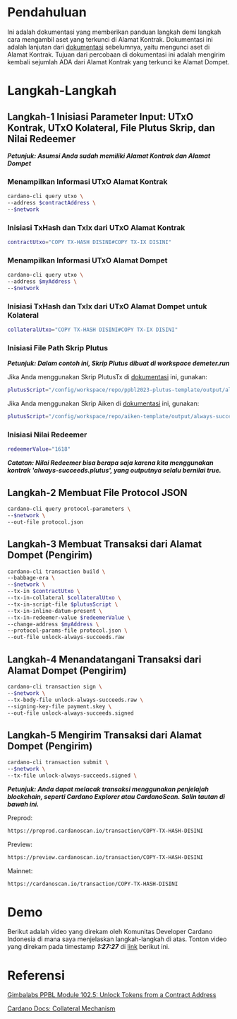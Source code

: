 # Pendahuluan

Ini adalah dokumentasi yang memberikan panduan langkah demi langkah cara mengambil aset yang terkunci di Alamat Kontrak. Dokumentasi ini adalah lanjutan dari [dokumentasi](https://github.com/ValdryanIvandito/cardano-lock-unlocking-assets-guide/blob/main/lock-assets-at-contract-address-id.md) sebelumnya, yaitu mengunci aset di Alamat Kontrak. Tujuan dari percobaan di dokumentasi ini adalah mengirim kembali sejumlah ADA dari Alamat Kontrak yang terkunci ke Alamat Dompet.

# Langkah-Langkah

## Langkah-1 Inisiasi Parameter Input: UTxO Kontrak, UTxO Kolateral, File Plutus Skrip, dan Nilai Redeemer

**_Petunjuk: Asumsi Anda sudah memiliki Alamat Kontrak dan Alamat Dompet_**

### Menampilkan Informasi UTxO Alamat Kontrak

```bash
cardano-cli query utxo \
--address $contractAddress \
--$network
```

### Inisiasi TxHash dan TxIx dari UTxO Alamat Kontrak

```bash
contractUtxo="COPY TX-HASH DISINI#COPY TX-IX DISINI"
```

### Menampilkan Informasi UTxO Alamat Dompet

```bash
cardano-cli query utxo \
--address $myAddress \
--$network
```

### Inisiasi TxHash dan TxIx dari UTxO Alamat Dompet untuk Kolateral

```bash
collateralUtxo="COPY TX-HASH DISINI#COPY TX-IX DISINI"
```

### Inisiasi File Path Skrip Plutus

**_Petunjuk: Dalam contoh ini, Skrip Plutus dibuat di workspace demeter.run_**

Jika Anda menggunakan Skrip PlutusTx di [dokumentasi](https://github.com/ValdryanIvandito/cardano-script-compiling-guide/blob/main/compiling-plutustx-script-id.md) ini, gunakan:

```bash
plutusScript="/config/workspace/repo/ppbl2023-plutus-template/output/always-succeeds.plutus"
```

Jika Anda menggunakan Skrip Aiken di [dokumentasi](https://github.com/ValdryanIvandito/cardano-script-compiling-guide/blob/main/compiling-aiken-script-id.md) ini, gunakan:

```bash
plutusScript="/config/workspace/repo/aiken-template/output/always-succeeds.plutus"
```

### Inisiasi Nilai Redeemer

```bash
redeemerValue="1618"
```

**_Catatan: Nilai Redeemer bisa berapa saja karena kita menggunakan kontrak 'always-succeeds.plutus', yang outputnya selalu bernilai true._**

## Langkah-2 Membuat File Protocol JSON

```bash
cardano-cli query protocol-parameters \
--$network \
--out-file protocol.json
```

## Langkah-3 Membuat Transaksi dari Alamat Dompet (Pengirim)

```bash
cardano-cli transaction build \
--babbage-era \
--$network \
--tx-in $contractUtxo \
--tx-in-collateral $collateralUtxo \
--tx-in-script-file $plutusScript \
--tx-in-inline-datum-present \
--tx-in-redeemer-value $redeemerValue \
--change-address $myAddress \
--protocol-params-file protocol.json \
--out-file unlock-always-succeeds.raw
```

## Langkah-4 Menandatangani Transaksi dari Alamat Dompet (Pengirim)

```bash
cardano-cli transaction sign \
--$network \
--tx-body-file unlock-always-succeeds.raw \
--signing-key-file payment.skey \
--out-file unlock-always-succeeds.signed
```

## Langkah-5 Mengirim Transaksi dari Alamat Dompet (Pengirim)

```bash
cardano-cli transaction submit \
--$network \
--tx-file unlock-always-succeeds.signed \
```

**_Petunjuk: Anda dapat melacak transaksi menggunakan penjelajah blockchain, seperti Cardano Explorer atau CardanoScan. Salin tautan di bawah ini._**

Preprod:

```bash
https://preprod.cardanoscan.io/transaction/COPY-TX-HASH-DISINI
```

Preview:

```bash
https://preview.cardanoscan.io/transaction/COPY-TX-HASH-DISINI
```

Mainnet:

```bash
https://cardanoscan.io/transaction/COPY-TX-HASH-DISINI
```

# Demo

Berikut adalah video yang direkam oleh Komunitas Developer Cardano Indonesia di mana saya menjelaskan langkah-langkah di atas. Tonton video yang direkam pada timestamp **_1:27:27_** di [link](https://youtu.be/03hXLZ_07N0?list=PLUj8499OocHiL8gXPv8wMlLW-zIcyYdrQ) berikut ini.

# Referensi

[Gimbalabs PPBL Module 102.5: Unlock Tokens from a Contract Address](https://plutuspbl.io/modules/102/1025)

[Cardano Docs: Collateral Mechanism](https://docs.cardano.org/smart-contracts/plutus/collateral-mechanism/)
